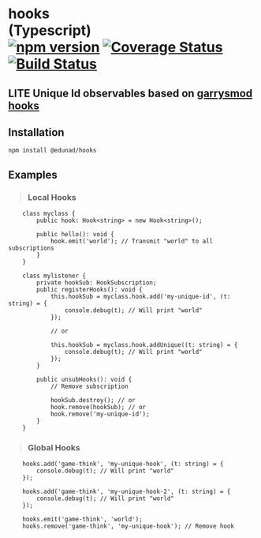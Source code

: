 # hooks (Typescript)⠀⠀⠀⠀⠀⠀⠀⠀⠀⠀⠀⠀[![npm version](https://badge.fury.io/js/%40edunad%2Fhooks.svg)](https://badge.fury.io/js/%40edunad%2Fhooks) [![Coverage Status](https://coveralls.io/repos/github/edunad/hooks/badge.svg?branch=master)](https://coveralls.io/github/edunad/hooks?branch=master) [![Build Status](https://travis-ci.org/edunad/hooks.svg?branch=master)](https://travis-ci.org/edunad/hooks)
## **LITE Unique Id observables** based on [garrysmod hooks](https://wiki.facepunch.com/gmod/hook)

## Installation
```
npm install @edunad/hooks
```

## Examples
>### Local Hooks
 ```
     class myclass {
         public hook: Hook<string> = new Hook<string>();
 
         public hello(): void {
             hook.emit('world'); // Transmit "world" to all subscriptions
         }
     }

     class mylistener {
         private hookSub: HookSubscription;
         public registerHooks(): void {
             this.hookSub = myclass.hook.add('my-unique-id', (t: string) = {
                 console.debug(t); // Will print "world"
             }); 
             
             // or

             this.hookSub = myclass.hook.addUnique((t: string) = {
                 console.debug(t); // Will print "world"
             });
         }
 
         public unsubHooks(): void {
             // Remove subscription
 
             hookSub.destroy(); // or
             hook.remove(hookSub); // or
             hook.remove('my-unique-id');
         }
     }
```

>### Global Hooks
```
    hooks.add('game-think', 'my-unique-hook', (t: string) = {
        console.debug(t); // Will print "world"
    });

    hooks.add('game-think', 'my-unique-hook-2', (t: string) = {
        console.debug(t); // Will print "world"
    });

    hooks.emit('game-think', 'world');
    hooks.remove('game-think', 'my-unique-hook'); // Remove hook
```
